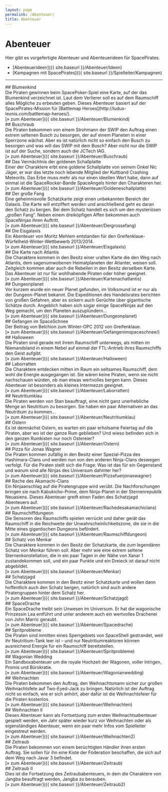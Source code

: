 ```yaml
---
layout: page
permalink: /Abenteuer/
title: Abenteuer
---
```


# Abenteuer

Hier gibt es vorgefertigte Abenteuer und Abenteuerideen für SpacePirates.

- [Abenteuerideen]({{ site.baseurl }}/Abenteuer/Ideen)
- [Kampagnen mit SpacePirates]({{ site.baseurl }}/Spielleiter/Kampagnen)


***
<div class="box1 clickable" data-href="/spacepirates/abenteuer/blumenkind/">
## Blumenkind

<div class="boxtext">Die Piraten gewinnen beim SpacePoker-Spiel eine Karte, auf der das Blumenkind verzeichnet ist. Laut dem Verlierer soll es auf dem Raumschiff alles Mögliche zu erbeuten geben. Dieses Abenteuer basiert auf der SpacePirates-Mission für [Battlemap Heroes](http://ludus-leonis.com/battlemap-heroes/).</div>
<div class="boxbottom">[&raquo; zum Abenteuer]({{ site.baseurl }}/Abenteuer/Blumenkind)</div>
</div>
<div class="box1 clickable">
## Buschraub

<div class="boxtext">Die Piraten bekommen von einem Strohmann der SWIP den Auftrag einen extrem seltenen Busch zu besorgen, der auf einem Planeten in einer Sperrzone wächst. Aber es ist natürlich nicht so einfach den Busch zu besorgen und was will das SWIP mit dem Busch? Aber nicht nur die SWIP ist auf der Suche, sondern auch die JCTech IAG.</div>
<div class="boxbottom">[&raquo; zum Abenteuer]({{ site.baseurl }}/Abenteuer/Buschraub)</div>
</div>
<div class="box1 clickable">
## Das Vermächtnis der goldenen Schallplatte

<div class="boxtext">Einer der Charaktere erbt eine goldene Schallplatte von seinem Onkel Nic Jäger, er war das letzte noch lebende Mitglied der Kultband Crashing Meteorits. Das Erbe muss mehr als nur einen ideellen Wert habe, dann auf einmal ist die SpaceRocker-Bande SpaceAngels hinter den Charakteren her.</div>
<div class="boxbottom">[&raquo; zum Abenteuer]({{ site.baseurl }}/Abenteuer/Goldeneschallplatte)</div>
</div>
<div class="box1 clickable">
## Der große Fang

<div class="boxtext">Eine geheimnisvolle Schatzkarte zeigt einen unbekannten Bereich der Galaxis. Die Karte will entziffert werden und anschließend geht es daran den Schatz zu bergen. Bei dem Schatz handelt es sich um den mysteriösen „großen Fang“. Neben einem dreiköpfigen Affen bekommen auch SpaceNinjas ihren Auftritt.</div>
<div class="boxbottom">[&raquo; zum Abenteuer]({{ site.baseurl }}/Abenteuer/Dergrossefang)</div>
</div>
<div class="box1 clickable">
## Die Eisgalaxis

<div class="boxtext">Ein Abenteuer von Moritz Mehlem entstanden für den Greifenklaue-Würfelheld-Winter-Wettbewerb 2013/2014.</div>
<div class="boxbottom">[&raquo; zum Abenteuer]({{ site.baseurl }}/Abenteuer/Eisgalaxis)</div>
</div>
<div class="box1 clickable">
## Die Karte nach Atlantis

<div class="boxtext">Die Charaktere kommen in den Besitz einer uralten Karte die den Weg nach Atlantis, dem sagenumwobenen Heimatplaneten der Atlanter, weisen soll. Zeitgleich kommen aber auch die Rebellen in den Besitz derselben Karte. Das Abenteuer ist nur für wohlhabende Piraten oder höher geeignet.</div>
<div class="boxbottom">[&raquo; zum Abenteuer]({{ site.baseurl }}/Abenteuer/Kartenachatlantis)</div>
</div>
<div class="box1 clickable">
## Dungeonplanet

<div class="boxtext">Vor kurzem wurde ein neuer Planet gefunden, im Volksmund ist er nur als der Dungeon-Planet bekannt. Die Expeditionen des Handelsrates berichten von großen Gefahren, aber es sickern auch Gerüchte über gigantische Schätze durch. Angeblich haben sich sogar einige SpaceNinjas auf den Weg gemacht, um den Planeten auszuplündern…</div>
<div class="boxbottom">[&raquo; zum Abenteuer]({{ site.baseurl }}/Abenteuer/Dungeonplanet)</div>
</div>
<div class="box1 clickable">
## Gefangen im SpaceSchnee

<div class="boxtext">Der Beitrag von Belchion zum Winter-OPC 2012 von Greifenklaue.</div>
<div class="boxbottom">[&raquo; zum Abenteuer]({{ site.baseurl }}/Abenteuer/Gefangenimspaceschnee/)</div>
</div>
<div class="box1 clickable">
## Halloween

<div class="boxtext">Die Piraten sind gerade mit ihrem Raumschiff unterwegs, als mitten im Niemandsland in einem Nebel auf einmal der FTL-Antrieb ihres Raumschiffs den Geist aufgibt.</div>
<div class="boxbottom">[&raquo; zum Abenteuer]({{ site.baseurl }}/Abenteuer/Halloween)</div>
</div>
<div class="box1 clickable">
## Laborratten

<div class="boxtext">Die Charaktere entdecken mitten im Raum ein seltsames Raumschiff, dem wohl die Energie ausgegangen ist. Sie wären keine Piraten, wenn sie nicht nachschauen würden, ob man etwas wertvolles bergen kann. Dieses Abenteuer ist besonders als kleines Intermezzo geeignet.</div>
<div class="boxbottom">[&raquo; zum Abenteuer]({{ site.baseurl }}/Abenteuer/Laborratten)</div>
</div>
<div class="box1 clickable">
## Neutritiumklau

<div class="boxtext">Die Piraten werden von Stan beauftragt, eine nicht ganz unerhebliche Menge an Neutritium zu besorgen. Sie haben ein paar Alternativen an das Neutritium zu kommen…</div>
<div class="boxbottom">[&raquo; zum Abenteuer]({{ site.baseurl }}/Abenteuer/Neutritiumklau)</div>
</div>
<div class="box1 clickable">
## Ostern

<div class="boxtext">Es ist demnächst Ostern, es warten ein paar erholsame Feiertag auf die Piraten, aber wo ist der ganze Rum geblieben? Und wieso befinden sich in den ganzen Rumkisten nur noch Ostereier?</div>
<div class="boxbottom">[&raquo; zum Abenteuer]({{ site.baseurl }}/Abenteuer/Ostern)</div>
</div>
<div class="box1 clickable">
## Pizza für Jonas Wagner

<div class="boxtext">Die Piraten kommen zufällig in den Besitz einer Spezial-Pizza des Hashimara-Clans und werden nun von den anderen Ninja-Clans deswegen verfolgt. Für die Piraten stellt sich die Frage: Was ist das für ein Gegenstand und warum sind alle Ninjas des Universum dahinter her?</div>
<div class="boxbottom">[&raquo; zum Abenteuer]({{ site.baseurl }}/Abenteuer/Pizzafuerjonaswagner)</div>
</div>
<div class="box1 clickable">
## Rache des Akamachi-Clans

<div class="boxtext">Ein Ninjaanschlag auf die Piratengruppe wird verübt. Die Nachforschungen bringen sie nach Kabukicho-Prime, dem Ninja-Planet in der Sternenrepublik Neuasiens. Dieses Abenteuer greift einen Faden des Schatzjagd Abenteuers auf.</div>
<div class="boxbottom">[&raquo; zum Abenteuer]({{ site.baseurl }}/Abenteuer/Rachedesakamachiclans)</div>
</div>
<div class="box1 clickable">
## Raumschiffdungeon

<div class="boxtext">Die Sensoren des Raumschiffs spielen verrückt und daher gerät das Raumschiff in die Reichweite der Unwahrscheinlichkeitszone, die sie in die Mitte eines gigantischen Dungeons befördert.</div>
<div class="boxbottom">[&raquo; zum Abenteuer]({{ site.baseurl }}/Abenteuer/Raumschiffdungeon)</div>
</div>
<div class="box1 clickable">
## Schatz von Menkar

<div class="boxtext">Die Charaktere kommen in den Besitz der Schatzkarte, die zum legendären Schatz von Menkar führen soll. Aber mehr wie eine extrem seltene Sternenkonstellation, die in ein paar Tagen in der Nähe von Xanar 1 zustandekommen soll, und ein paar Punkte und ein Dreieck ist darauf nicht abgebildet.</div>
<div class="boxbottom">[&raquo; zum Abenteuer]({{ site.baseurl }}/Abenteuer/Menkar)</div>
</div>
<div class="box1 clickable">
## Schatzjagd

<div class="boxtext">Die Charaktere kommen in den Besitz einer Schatzkarte und wollen dann hoffentlich auch den Schatz bergen, natürlich sind auch andere Piratengruppen hinter dem Schatz her.</div>
<div class="boxbottom">[&raquo; zum Abenteuer]({{ site.baseurl }}/Abenteuer/Schatzjagd)</div>
</div>
<div class="box1 clickable">
## SpaceDrache

<div class="boxtext">Ein SpaceDrache treibt sein Unwesen im Universum. Er hat die wagonische Prinzessin Lea entführt und unter anderem auch ein wertvolles Drachenei von John Marric geraubt.</div>
<div class="boxbottom">[&raquo; zum Abenteuer]({{ site.baseurl }}/Abenteuer/Spacedrache)</div>
</div>
<div class="box1 clickable">
## Spritprobleme

<div class="boxtext">Die Piraten sind inmitten eines Sperrgebiets von SpaceShell gestrandet, weil ihr Neutritium-Tank leer ist – und nur Neutritiumreaktoren können ausreichend Energie für ein Raumschiff bereitstellen.</div>
<div class="boxbottom">[&raquo; zum Abenteuer]({{ site.baseurl }}/Abenteuer/Spritprobleme)</div>
</div>
<div class="box1 clickable">
## Wagonian Wedding

<div class="boxtext">Ein Sandboxabenteuer um die royale Hochzeit der Wagonen, voller Intrigen, Promis und Bürokratie.</div>
<div class="boxbottom">[&raquo; zum Abenteuer]({{ site.baseurl }}/Abenteuer/Wagonianwedding)</div>
</div>
<div class="box1 clickable">
## Weihnachten

<div class="boxtext">Die Piraten bekommen den Auftrag, den Weihnachtsmann sicher zur großen Weihnachtsfete auf Two-Eyed-Jack zu bringen. Natürlich ist der Auftrag nicht so einfach, wie er sich anhört, aber dafür ist die Weihnachtsfeier für die Piraten kostenlos.</div>
<div class="boxbottom">[&raquo; zum Abenteuer]({{ site.baseurl }}/Abenteuer/Weihnachten)</div>
</div>
<div class="box1 clickable">
## Weihnachten II

<div class="boxtext">Dieses Abenteuer kann als Fortsetzung zum ersten Weihnachtsabenteuer gespielt werden, ein Jahr später wieder kurz vor Weihnachten oder als eigenständiges Abenteuer, wenn ein paar mehr Infos vom Spielleiter eingestreut werden.</div>
<div class="boxbottom">[&raquo; zum Abenteuer]({{ site.baseurl }}/Abenteuer/Weihnachten2)</div>
</div>
<div class="box1 clickable">
## Zeitraub

<div class="boxtext">Die Piraten bekommen von einem berüchtigten Händler ihren ersten Auftrag. Sie sollen für ihn eine Kiste der Föderation beschaffen, die sich auf dem Weg nach Javar 3 befindet.</div>
<div class="boxbottom">[&raquo; zum Abenteuer]({{ site.baseurl }}/Abenteuer/Zeitraub)</div>
</div>
<div class="box1 clickable">
## Zeitraub II

<div class="boxtext">Dies ist die Fortsetzung des Zeitraubabenteuers, in dem die Charaktere von Jangba beauftragt werden, Jangba zu berauben.</div>
<div class="boxbottom">[&raquo; zum Abenteuer]({{ site.baseurl }}/Abenteuer/Zeitraub2)</div>
</div>
